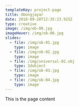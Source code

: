 ```yaml
---
templateKey: project-page
title: Obongjayar
date: 2018-09-28T12:35:23.915Z
type: creative
image: /img/ob-00.jpg
imageHover: /img/ob-00.jpg
slides:
  - file: /img/ob-01.jpg
    type: image
  - file: /img/ob-02.jpg
    type: image
  - file: /img/universal-02.obj
    type: 3dobject
  - file: /img/ob-03.jpg
    type: image
  - file: /img/ob-04.jpg
    type: image
---
```

This is the page content
